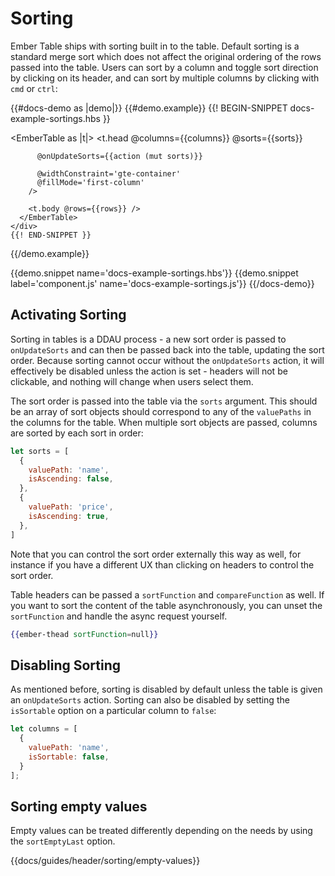 # Sorting

Ember Table ships with sorting built in to the table. Default sorting is a
standard merge sort which does not affect the original ordering of the rows
passed into the table. Users can sort by a column and toggle sort direction by
clicking on its header, and can sort by multiple columns by clicking with `cmd`
or `ctrl`:

{{#docs-demo as |demo|}}
  {{#demo.example}}
    {{! BEGIN-SNIPPET docs-example-sortings.hbs }}
    <div class="demo-container">
      <EmberTable as |t|>
        <t.head
          @columns={{columns}}
          @sorts={{sorts}}

          @onUpdateSorts={{action (mut sorts)}}

          @widthConstraint='gte-container'
          @fillMode='first-column'
        />

        <t.body @rows={{rows}} />
      </EmberTable>
    </div>
    {{! END-SNIPPET }}
  {{/demo.example}}

  {{demo.snippet name='docs-example-sortings.hbs'}}
  {{demo.snippet label='component.js' name='docs-example-sortings.js'}}
{{/docs-demo}}

## Activating Sorting

Sorting in tables is a DDAU process - a new sort order is passed to
`onUpdateSorts` and can then be passed back into the table, updating the sort
order. Because sorting cannot occur without the `onUpdateSorts` action, it will
effectively be disabled unless the action is set - headers will not be
clickable, and nothing will change when users select them.

The sort order is passed into the table via the `sorts` argument. This should be
an array of sort objects should correspond to any of the `valuePaths` in the
columns for the table. When multiple sort objects are passed, columns are sorted
by each sort in order:

```js
let sorts = [
  {
    valuePath: 'name',
    isAscending: false,
  },
  {
    valuePath: 'price',
    isAscending: true,
  },
]
```

Note that you can control the sort order externally this way as well, for
instance if you have a different UX than clicking on headers to control the sort
order.

Table headers can be passed a `sortFunction` and `compareFunction` as well. If
you want to sort the content of the table asynchronously, you can unset the
`sortFunction` and handle the async request yourself.

```hbs
{{ember-thead sortFunction=null}}
```

## Disabling Sorting

As mentioned before, sorting is disabled by default unless the table is given an
`onUpdateSorts` action. Sorting can also be disabled by setting the `isSortable`
option on a particular column to `false`:

```js
let columns = [
  {
    valuePath: 'name',
    isSortable: false,
  }
];
```

## Sorting empty values

Empty values can be treated differently depending on the needs by using the `sortEmptyLast` option.

{{docs/guides/header/sorting/empty-values}}
